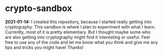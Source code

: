 # crypto-sandbox

**2021-01-14:** I created this repository, because I started really getting
into cryptography. This sandbox is where I plan to experiment with what I
learn. Currently, most of it is pretty elementary. But I thought maybe some
who are also getting into cryptography might find it interesting or useful.
Feel free to use any of the code and let me know what you think and give me
any tips and tricks you might have! Thanks!
